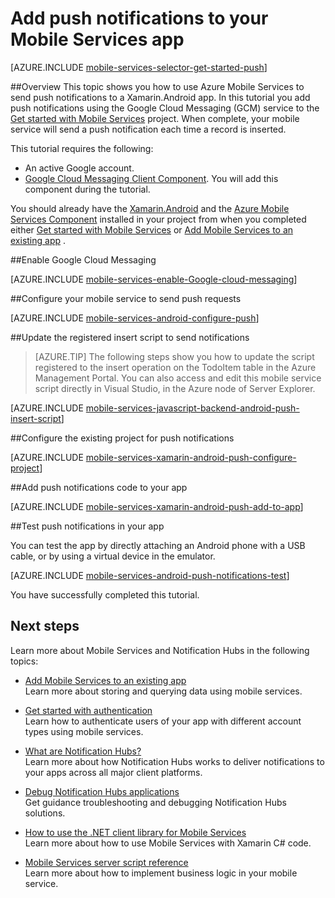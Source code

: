 <properties 
	pageTitle="Add push notifications to your Xamarin Android app | Windows Azure" 
	description="Learn how to configure push notifications with Google Cloud Messaging for you Xamarin.Android apps using Azure Mobile Services and Azure Notification Hubs." 
	documentationCenter="xamarin" 
	authors="ggailey777" 
	manager="dwrede" 
	services="mobile-services" 
	editor=""/>

<tags
	ms.service="mobile-services"
	ms.date="09/16/2015"
	wacn.date=""/>

# Add push notifications to your Mobile Services app

[AZURE.INCLUDE [mobile-services-selector-get-started-push](../includes/mobile-services-selector-get-started-push.md)]

##Overview
This topic shows you how to use Azure Mobile Services to send push notifications to a Xamarin.Android app. In this tutorial you add push notifications using the Google Cloud Messaging (GCM) service to the [Get started with Mobile Services] project. When complete, your mobile service will send a push notification each time a record is inserted.

This tutorial requires the following:

+ An active Google account.
+ [Google Cloud Messaging Client Component]. You will add this component during the tutorial.

You should already have the [Xamarin.Android] and the [Azure Mobile Services Component] installed in your project from when you completed either [Get started with Mobile Services] <!-- keep by customization: begin --> or [Add Mobile Services to an existing app] <!-- keep by customization: end -->.

##<a id="register"></a>Enable Google Cloud Messaging

[AZURE.INCLUDE [mobile-services-enable-Google-cloud-messaging](../includes/mobile-services-enable-google-cloud-messaging.md)]

##<a id="configure"></a>Configure your mobile service to send push requests

[AZURE.INCLUDE [mobile-services-android-configure-push](../includes/mobile-services-android-configure-push.md)]

##<a id="update-scripts"></a>Update the registered insert script to send notifications

>[AZURE.TIP] The following steps show you how to update the script registered to the insert operation on the TodoItem table in the Azure Management Portal. You can also access and edit this mobile service script directly in Visual Studio, in the Azure node of Server Explorer. 

[AZURE.INCLUDE [mobile-services-javascript-backend-android-push-insert-script](../includes/mobile-services-javascript-backend-android-push-insert-script.md)]


##<a id="configure-app"></a>Configure the existing project for push notifications

[AZURE.INCLUDE [mobile-services-xamarin-android-push-configure-project](../includes/mobile-services-xamarin-android-push-configure-project.md)]

##<a id="add-push"></a>Add push notifications code to your app

[AZURE.INCLUDE [mobile-services-xamarin-android-push-add-to-app](../includes/mobile-services-xamarin-android-push-add-to-app.md)]

##<a id="test"></a>Test push notifications in your app

You can test the app by directly attaching an Android phone with a USB cable, or by using a virtual device in the emulator.

[AZURE.INCLUDE [mobile-services-android-push-notifications-test](../includes/mobile-services-android-push-notifications-test.md)]

You have successfully completed this tutorial.

<!-- deleted by customization
## <a name="next-steps"></a>Next steps
-->
<!-- keep by customization: begin -->
## <a name="next-steps"> </a>Next steps
<!-- keep by customization: end -->

Learn more about Mobile Services and Notification Hubs in the following topics:
<!-- keep by customization: begin -->

* [Add Mobile Services to an existing app]
  <br/>Learn more about storing and querying data using mobile services.
<!-- keep by customization: end -->

* [Get started with authentication](/documentation/articles/mobile-services-android-get-started-users)
  <br/>Learn how to authenticate users of your app with different account types using mobile services.

* [What are Notification Hubs?](/documentation/articles/notification-hubs-overview)
  <br/>Learn more about how Notification Hubs works to deliver notifications to your apps across all major client platforms.

* [Debug Notification Hubs applications](https://msdn.microsoft.com/zh-cn/library/dn530751.aspx)
  </br>Get guidance troubleshooting and debugging Notification Hubs solutions. 

* [How to use the .NET client library for Mobile Services](/documentation/articles/mobile-services-windows-dotnet-how-to-use-client-library)
  <br/>Learn more about how to use Mobile Services with Xamarin C# code.

* [Mobile Services server script reference](/documentation/articles/mobile-services-how-to-use-server-scripts)
  <br/>Learn more about how to implement business logic in your mobile service.

<!-- URLs. -->
[Get started with Mobile Services]: /documentation/articles/mobile-services-ios-get-started
<!-- keep by customization: begin -->
[Add Mobile Services to an existing app]: /documentation/articles/mobile-services-android-get-started-data

<!-- keep by customization: end -->
[Google Cloud Messaging Client Component]: http://components.xamarin.com/view/GCMClient/
[Xamarin.Android]: http://xamarin.com/download/
[Azure Mobile Services Component]: http://components.xamarin.com/view/azure-mobile-services/
 